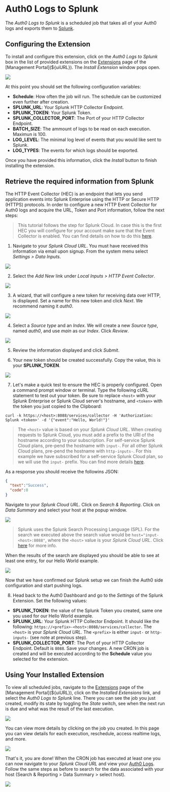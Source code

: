# Auth0 Logs to Splunk

The _Auth0 Logs to Splunk_ is a scheduled job that takes all of your Auth0 logs and exports them to [Splunk](http://www.splunk.com/).

## Configuring the Extension

To install and configure this extension, click on the _Auth0 Logs to Splunk_ box in the list of provided extensions on the [Extensions](${uiURL}/#/extensions) page of the [Management Portal](${uiURL}). The _Install Extension_ window pops open.

![](/media/articles/extensions/splunk/extension-mgmt-splunk.png)

At this point you should set the following configuration variables:

- **Schedule**: How often the job will run. The schedule can be customized even further after creation.
- **SPLUNK_URL**: Your Splunk HTTP Collector Endpoint. 
- **SPLUNK_TOKEN**: Your Splunk Token.
- **SPLUNK_COLLECTOR_PORT**: The Port of your HTTP Collector Endpoint.
- **BATCH_SIZE**: The ammount of logs to be read on each execution. Maximun is 100.
- **LOG_LEVEL**: The minimal log level of events that you would like sent to Splunk.
- **LOG_TYPES**: The events for which logs should be exported.

Once you have provided this information, click the *Install* button to finish installing the extension.

## Retrieve the required information from Splunk

The HTTP Event Collector (HEC) is an endpoint that lets you send application events into Splunk Enterprise using the HTTP or Secure HTTP (HTTPS) protocols. In order to configure a new HTTP Event Collector for Auth0 logs and acquire the URL, Token and Port information, follow the next steps:

> This tutorial follows the step for Splunk Cloud. In case this is the first HEC you will configure for your account make sure that the Event Collector is enabled. You can find details on how to do this [here](http://docs.splunk.com/Documentation/Splunk/latest/Data/UsetheHTTPEventCollector).

1. Navigate to your _Splunk Cloud URL_. You must have received this information via email upon signup. From the system menu select _Settings > Data Inputs_.

![](/media/articles/extensions/splunk/splunk-data-inputs.png)

2. Select the _Add New_ link under _Local Inputs > HTTP Event Collector_.

![](/media/articles/extensions/splunk/splunk-add-new.png)

3. A wizard, that will configure a new token for receiving data over HTTP, is displayed. Set a name for this new token and click _Next_. We recommend naming it _auth0_.

![](/media/articles/extensions/splunk/splunk-new-token.png)

4. Select a _Source type_ and an _Index_. We will create a new _Source type_, named _auth0_, and use _main_ as our _Index_. Click _Review_.

![](/media/articles/extensions/splunk/splunk-setup.png)

5. Review the information displayed and click _Submit_.

6. Your new token should be created successfully. Copy the value, this is your **SPLUNK_TOKEN**.

![](/media/articles/extensions/splunk/splunk-token-created.png)

7. Let's make a quick test to ensure the HEC is properly configured. Open a command prompt window or terminal. Type the following cURL statement to test out your token. Be sure to replace `<host>` with your Splunk Enterprise or Splunk Cloud server's hostname, and `<token>` with the token you just copied to the Clipboard:

```
curl -k https://<host>:8088/services/collector -H 'Authorization: Splunk <token>' -d '{"event":"Hello, World!"}'
```

> The `<host>` value is based on your _Splunk Cloud URL_. When creating requests to Splunk Cloud, you must add a prefix to the URI of the hostname according to your subscription. For self-service Splunk Cloud plans, pre-pend the hostname with `input-`. For all other Splunk Cloud plans, pre-pend the hostname with `http-inputs-`. For this example we have subscribed for a self-service Splunk Cloud plan, so we will use the `input-` prefix. You can find more details [here](http://dev.splunk.com/view/event-collector/SP-CAAAE7F).

As a response you should receive the followins JSON:

```json
{
  "text":"Success",
  "code":0
}
```

Navigate to your _Splunk Cloud URL_. Click on _Search & Reporting_. Click on _Data Summary_ and select your host at the popup window. 

![](/media/articles/extensions/splunk/splunk-search.png)

> Splunk uses the Splunk Search Processing Language (SPL). For the search we executed above the search value would be `host="input-<host>:8088"`, where the `<host>` value is your _Splunk Cloud URL_. Click [here](http://docs.splunk.com/Documentation/Splunk/latest/Search/WhatsinSplunkSearch) for more info. 

When the results of the search are displayed you should be able to see at least one entry, for our Hello World example.

![](/media/articles/extensions/splunk/splunk-hello-world.png)

Now that we have confirmed our Splunk setup we can finish the Auth0 side configuration and start pushing logs.

8. Head back to the Auth0 Dashboard and go to the _Settings_ of the Splunk Extension. Set the following values: 
- **SPLUNK_TOKEN**: the value of the Splunk Token you created, same one you used for our Hello World example.
- **SPLUNK_URL**: Your Splunk HTTP Collector Endpoint. It should like the following: `https://<prefix>-<host>:8088/services/collector`. The `<host>` is your _Splunk Cloud URL_. The `<prefix>` is either `input-` or `http-inputs-` (see note at previous step).
- **SPLUNK_COLLECTOR_PORT**: The Port of your HTTP Collector Endpoint. Default is `8088`.
Save your changes. A new CRON job is created and will be executed according to the **Schedule** value you selected for the extension.

## Using Your Installed Extension

 To view all scheduled jobs, navigate to the [Extensions](${uiURL}/#/extensions) page of the [Management Portal](${uiURL}), click on the *Installed Extensions* link, and select the *Auth0 Logs to Splunk* line. There you can see the job you just created, modify its state by toggling the *State* switch, see when the next run is due and what was the result of the last execution. 

![](/media/articles/extensions/splunk/view-cron-jobs.png)

You can view more details by clicking on the job you created. In this page you can view details for each execution, reschedule, access realtime logs, and more.

![](/media/articles/extensions/splunk/view-cron-details.png)

That's it, you are done! When the CRON job has executed at least one you can now navigate to your _Splunk Cloud URL_ and view your [Auth0 Logs](${uiURL}/#/logs). Follow the same steps as before to search for the data associated with your host (Search & Reporting > Data Summary > select host).

![](/media/articles/extensions/splunk/auth0-logs-at-splunk.png)


